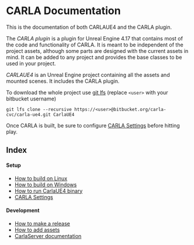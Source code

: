 CARLA Documentation
===================

This is the documentation of both CARLAUE4 and the CARLA plugin.

The _CARLA plugin_ is a plugin for Unreal Engine 4.17 that contains most of the
code and functionality of CARLA. It is meant to be independent of the project
assets, although some parts are designed with the current assets in mind. It can
be added to any project and provides the base classes to be used in your
project.

_CARLAUE4_ is an Unreal Engine project containing all the assets and mounted
scenes. It includes the CARLA plugin.

To download the whole project use [git lfs](https://git-lfs.github.com/)
(replace `<user>` with your bitbucket username)

    git lfs clone --recursive https://<user>@bitbucket.org/carla-cvc/carla-ue4.git CarlaUE4

Once CARLA is built, be sure to configure
[CARLA Settings](carla_settings.md) before hitting play.

Index
-----

#### Setup

  * [How to build on Linux](how_to_build_on_linux.md)
  * [How to build on Windows](how_to_build_on_windows.md)
  * [How to run CarlaUE4 binary](release_readme.md)
  * [CARLA Settings](carla_settings.md)

#### Development

  * [How to make a release](how_to_make_a_release.md)
  * [How to add assets](how_to_add_assets.md)
  * [CarlaServer documentation](carla_server.md)
